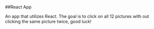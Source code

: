 
##React App

An app that utilizes React.  The goal is to click on all 12 pictures with out clicking the same picture twice, good luck!
